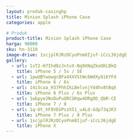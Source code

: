 ```yaml
---
layout: produk-casinghp
title: Minion Splash iPhone Case
categories: apple

# Produk
product-title: Minion Splash iPhone Case
harga: 90000
sku: hn-3110
image-drive: 1scjplRJRzOCyoPnm8Ijuf-iCcL36jdgE
gallery:
  - url: 1sT2-H7Ihd8zJntvX-Nq9XNqZkoOKLBkQ
    title: iPhone 5 / 5s / SE
  - url: 1pwUBYwowgcBFa4XXVStWc6WdXy8iKYFd
    title: iPhone 6 / 6s
  - url: 14i5caa_H37PhhIkLBelvnjYd4hv8tBqX
    title: iPhone 6 Plus / 6s Plus
  - url: 1wbpye2NsDuPuQRCGKqw4ORgOD_QbR-CE
    title: iPhone 7 / 8
  - url: 1q-Ut_hF8VEGPszX51_u4Ld-Gdp73qJK3
    title: iPhone 7 Plus / 8 Plus
  - url: 1scjplRJRzOCyoPnm8Ijuf-iCcL36jdgE
    title: iPhone X
---
```

